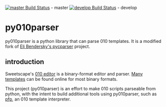 [![master Build Status](https://travis-ci.org/d0c-s4vage/py010parser.svg?branch=master)](https://travis-ci.org/d0c-s4vage/py010parser) - master
[![develop Build Status](https://travis-ci.org/d0c-s4vage/py010parser.svg?branch=develop)](https://travis-ci.org/d0c-s4vage/py010parser) - develop

# py010parser

py010parser is a python library that can parse 010 templates.
It is a modified fork of [Eli Bendersky's pycparser](https://github.com/eliben/pycparser) project.

## introduction

Sweetscape's [010 editor](http://www.sweetscape.com/) is a binary-format
editor and parser. [Many](https://www.google.com/search?q=github+010+templates&oq=github+010+templates) [templates](http://www.sweetscape.com/010editor/templates/)
can be found online for most binary formats.

This project (py010parser) is an effort to make 010 scripts parseable
from python, with the intent to build additional tools using py010parser,
such as [pfp](http://github.com/d0c-s4vage/pfp), an 010 template
interpreter.
